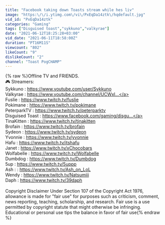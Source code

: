 ```yaml
---
title: "Facebook taking down Toasts stream while hes liv"
image: "https:\/\/i.ytimg.com\/vi\/PxEqDa14ztk\/hqdefault.jpg"
vid_id: "PxEqDa14ztk"
categories: "Gaming"
tags: ["Disguised toast","sykkuno","valkyrae"]
date: "2021-06-12T18:25:28+03:00"
vid_date: "2021-06-11T18:58:00Z"
duration: "PT16M11S"
viewcount: "802"
likeCount: "9"
dislikeCount: "2"
channel: "Toast PogCHAMP"
---
```

{% raw %}Offline TV and FRIENDS.<br />🎮 Streamers:<br />Sykkuno : <a rel="nofollow" target="blank" href="https://www.youtube.com/user/Sykkuno">https://www.youtube.com/user/Sykkuno</a><br />Valkyrae : <a rel="nofollow" target="blank" href="https://www.youtube.com/channel/UCWxl...">https://www.youtube.com/channel/UCWxl...</a><br />Fuslie : <a rel="nofollow" target="blank" href="https://www.twitch.tv/fuslie">https://www.twitch.tv/fuslie</a><br />Pokimane : <a rel="nofollow" target="blank" href="https://www.twitch.tv/pokimane">https://www.twitch.tv/pokimane</a><br />PeterparkTV : <a rel="nofollow" target="blank" href="https://www.twitch.tv/peterparktv">https://www.twitch.tv/peterparktv</a><br />Disguised Toast : <a rel="nofollow" target="blank" href="https://www.facebook.com/gaming/disgu...">https://www.facebook.com/gaming/disgu...</a><br />TinaKitten : <a rel="nofollow" target="blank" href="https://www.twitch.tv/tinakitten">https://www.twitch.tv/tinakitten</a><br />Brofain : <a rel="nofollow" target="blank" href="https://www.twitch.tv/brofain">https://www.twitch.tv/brofain</a><br />Sydeon : <a rel="nofollow" target="blank" href="https://www.twitch.tv/sydeon">https://www.twitch.tv/sydeon</a><br />Yvonnie : <a rel="nofollow" target="blank" href="https://www.twitch.tv/yvonnie">https://www.twitch.tv/yvonnie</a><br />Hafu : <a rel="nofollow" target="blank" href="https://www.twitch.tv/itshafu">https://www.twitch.tv/itshafu</a><br />Janet : <a rel="nofollow" target="blank" href="https://www.twitch.tv/xChocobars">https://www.twitch.tv/xChocobars</a><br />Wolfabelle : <a rel="nofollow" target="blank" href="https://www.twitch.tv/Wolfabelle">https://www.twitch.tv/Wolfabelle</a><br />Dumbdog : <a rel="nofollow" target="blank" href="https://www.twitch.tv/Dumbdog">https://www.twitch.tv/Dumbdog</a><br />5up : <a rel="nofollow" target="blank" href="https://www.twitch.tv/5uppp">https://www.twitch.tv/5uppp</a><br />Ash :  : <a rel="nofollow" target="blank" href="https://www.twitch.tv/Ash_on_LoL">https://www.twitch.tv/Ash_on_LoL</a><br />Wendy : <a rel="nofollow" target="blank" href="https://www.twitch.tv/Natsumiii">https://www.twitch.tv/Natsumiii</a><br />Daph : <a rel="nofollow" target="blank" href="https://www.twitch.tv/39daph">https://www.twitch.tv/39daph</a><br /><br />Copyright Disclaimer Under Section 107 of the Copyright Act 1976, allowance is made for &quot;fair use&quot; for purposes such as criticism, comment, news reporting, teaching, scholarship, and research. Fair use is a use permitted by copyright statute that might otherwise be infringing. Educational or personal use tips the balance in favor of fair use{% endraw %}
